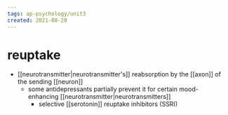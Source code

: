 ```yaml
---
tags: ap-psychology/unit3 
created: 2021-08-28
---
```


# reuptake

- [[neurotransmitter|neurotransmitter's]] reabsorption by the [[axon]] of the sending [[neuron]]
	- some antidepressants partially prevent it for certain mood-enhancing [[neurotransmitter|neurotransmitters]]
		- selective [[serotonin]] reuptake inhibitors (SSRI) 
